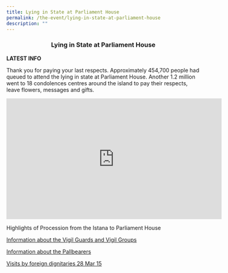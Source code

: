 ```yaml
---
title: Lying in State at Parliament House
permalink: /the-event/lying-in-state-at-parliament-house
description: ""
---
```

### <Center>Lying in State at Parliament House</center>

**LATEST INFO**

Thank you for paying your last respects. Approximately 454,700 people had queued to attend the lying in state at Parliament House. Another 1.2 million went to 18 condolences centres around the island to pay their respects, leave flowers, messages and gifts.  

<iframe width="560" height="315" src="https://www.youtube.com/embed/yEgR8HyV3VU" title="YouTube video player" frameborder="0" allow="accelerometer; autoplay; clipboard-write; encrypted-media; gyroscope; picture-in-picture" allowfullscreen></iframe>


Highlights of  Procession from the Istana to Parliament House

[Information about the Vigil Guards and Vigil Groups](\Information-about-the-Vigil-Guards-and-Vigil-Groups)

[Information about the Pallbearers](\Information-about-the-Pallbearers)

[Visits by foreign dignitaries 28 Mar 15](/files/LIS-Visits-by-foreign-dignitaries-28-Mar-15.pdf)